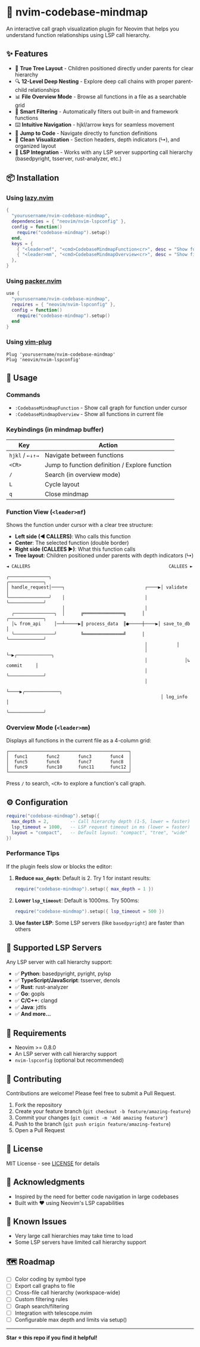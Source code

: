 # 🧠 nvim-codebase-mindmap

An interactive call graph visualization plugin for Neovim that helps you understand function relationships using LSP call hierarchy.

## ✨ Features

- 🌳 **True Tree Layout** - Children positioned directly under parents for clear hierarchy
- 🔍 **12-Level Deep Nesting** - Explore deep call chains with proper parent-child relationships
- 📊 **File Overview Mode** - Browse all functions in a file as a searchable grid
- 🎯 **Smart Filtering** - Automatically filters out built-in and framework functions
- ⌨️ **Intuitive Navigation** - hjkl/arrow keys for seamless movement
- 🚀 **Jump to Code** - Navigate directly to function definitions
- 🎨 **Clean Visualization** - Section headers, depth indicators (↳), and organized layout
- 🔧 **LSP Integration** - Works with any LSP server supporting call hierarchy (basedpyright, tsserver, rust-analyzer, etc.)

## 📦 Installation

### Using [lazy.nvim](https://github.com/folke/lazy.nvim)

```lua
{
  "yourusername/nvim-codebase-mindmap",
  dependencies = { "neovim/nvim-lspconfig" },
  config = function()
    require("codebase-mindmap").setup()
  end,
  keys = {
    { "<leader>mf", "<cmd>CodebaseMindmapFunction<cr>", desc = "Show function call graph" },
    { "<leader>mm", "<cmd>CodebaseMindmapOverview<cr>", desc = "Show file overview" },
  },
}
```

### Using [packer.nvim](https://github.com/wbthomason/packer.nvim)

```lua
use {
  "yourusername/nvim-codebase-mindmap",
  requires = { "neovim/nvim-lspconfig" },
  config = function()
    require("codebase-mindmap").setup()
  end
}
```

### Using [vim-plug](https://github.com/junegunn/vim-plug)

```vim
Plug 'yourusername/nvim-codebase-mindmap'
Plug 'neovim/nvim-lspconfig'
```

## 🚀 Usage

### Commands

- `:CodebaseMindmapFunction` - Show call graph for function under cursor
- `:CodebaseMindmapOverview` - Show all functions in current file

### Keybindings (in mindmap buffer)

| Key | Action |
|-----|--------|
| `hjkl` / `←↓↑→` | Navigate between functions |
| `<CR>` | Jump to function definition / Explore function |
| `/` | Search (in overview mode) |
| `L` | Cycle layout |
| `q` | Close mindmap |

### Function View (`<leader>mf`)

Shows the function under cursor with a clear tree structure:
- **Left side (◄ CALLERS)**: Who calls this function
- **Center**: The selected function (double border)
- **Right side (CALLEES ►)**: What this function calls
- **Tree layout**: Children positioned under parents with depth indicators (↳)

```
◄ CALLERS                                                    CALLEES ►

╭───────────────╮                                         ╭─────────────╮
│ handle_request│────┐                              ┌────▶│ validate    │
╰───────────────╯    │                              │     ╰─────────────╯
                     │                              │           
  ╭───────────────╮  │      ╔═══════════════╗      │     ╭─────────────╮
  │↳ from_api     │──┴─────▶║ process_data  ║●─────┼────▶│ save_to_db  │
  ╰───────────────╯         ╚═══════════════╝      │     ╰─────────────╯
                                                    │           │
                                                    │           └─▶╭─────────────╮
                                                    │              │↳ commit     │
                                                    │              ╰─────────────╯
                                                    │     
                                                    └────▶╭─────────────╮
                                                          │ log_info    │
                                                          ╰─────────────╯
```

### Overview Mode (`<leader>mm`)

Displays all functions in the current file as a 4-column grid:

```
┌─────────────────────────────────────────────┐
│  func1       func2       func3       func4  │
│  func5       func6       func7       func8  │
│  func9       func10      func11      func12 │
└─────────────────────────────────────────────┘
```

Press `/` to search, `<CR>` to explore a function's call graph.

## ⚙️ Configuration

```lua
require("codebase-mindmap").setup({
  max_depth = 2,        -- Call hierarchy depth (1-5, lower = faster)
  lsp_timeout = 1000,   -- LSP request timeout in ms (lower = faster)
  layout = "compact",   -- Default layout: "compact", "tree", "wide"
})
```

### Performance Tips

If the plugin feels slow or blocks the editor:

1. **Reduce `max_depth`**: Default is 2. Try 1 for instant results:
   ```lua
   require("codebase-mindmap").setup({ max_depth = 1 })
   ```

2. **Lower `lsp_timeout`**: Default is 1000ms. Try 500ms:
   ```lua
   require("codebase-mindmap").setup({ lsp_timeout = 500 })
   ```

3. **Use faster LSP**: Some LSP servers (like `basedpyright`) are faster than others

## 🎯 Supported LSP Servers

Any LSP server with call hierarchy support:

- ✅ **Python**: basedpyright, pyright, pylsp
- ✅ **TypeScript/JavaScript**: tsserver, denols
- ✅ **Rust**: rust-analyzer
- ✅ **Go**: gopls
- ✅ **C/C++**: clangd
- ✅ **Java**: jdtls
- ✅ **And more...**

## 🔧 Requirements

- Neovim >= 0.8.0
- An LSP server with call hierarchy support
- `nvim-lspconfig` (optional but recommended)

## 🤝 Contributing

Contributions are welcome! Please feel free to submit a Pull Request.

1. Fork the repository
2. Create your feature branch (`git checkout -b feature/amazing-feature`)
3. Commit your changes (`git commit -m 'Add amazing feature'`)
4. Push to the branch (`git push origin feature/amazing-feature`)
5. Open a Pull Request

## 📝 License

MIT License - see [LICENSE](LICENSE) for details

## 🙏 Acknowledgments

- Inspired by the need for better code navigation in large codebases
- Built with ❤️ using Neovim's LSP capabilities

## 🐛 Known Issues

- Very large call hierarchies may take time to load
- Some LSP servers have limited call hierarchy support

## 🗺️ Roadmap

- [ ] Color coding by symbol type
- [ ] Export call graphs to file
- [ ] Cross-file call hierarchy (workspace-wide)
- [ ] Custom filtering rules
- [ ] Graph search/filtering
- [ ] Integration with telescope.nvim
- [ ] Configurable max depth and limits via setup()

---

**Star ⭐ this repo if you find it helpful!**
